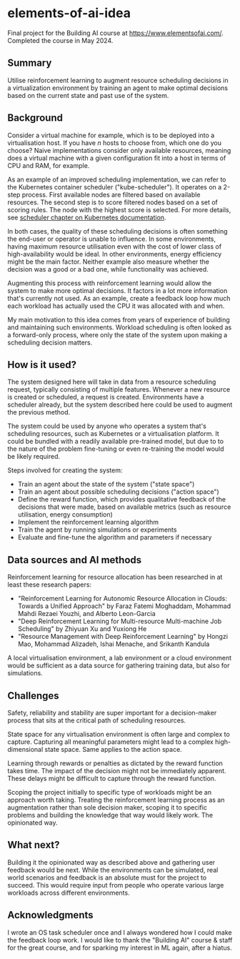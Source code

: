 # elements-of-ai-idea

Final project for the Building AI course at https://www.elementsofai.com/. Completed the course in May 2024.

## Summary

Utilise reinforcement learning to augment resource scheduling decisions in a virtualization environment by training an agent to make optimal decisions based on the current state and past use of the system.

## Background

Consider a virtual machine for example, which is to be deployed into a virtualisation host. 
If you have _n_ hosts to choose from, which one do you choose? Naive implementations consider only
available resources, meaning does a virtual machine with a given configuration fit into a host in
terms of CPU and RAM, for example.

As an example of an improved scheduling implementation, we can refer to the Kubernetes container
scheduler ("kube-scheduler"). It operates on a 2-step process. First available nodes are filtered 
based on available resources. The second step is to score filtered nodes based on a set of scoring rules. The node with the highest score is selected. For more details, see
[scheduler chapter on Kubernetes documentation](https://kubernetes.io/docs/concepts/scheduling-eviction/kube-scheduler/).

In both cases, the quality of these scheduling decisions is often something the end-user or operator
is unable to influence. In some environments, having maximum resource utilisation even with
the cost of lower class of high-availability would be ideal. In other environments, energy efficiency
might be the main factor. Neither example also measure whether the decision was a good or a bad one,
while functionality was achieved.

Augmenting this process with reinforcement learning would allow the system to make more optimal decisions. It factors in a lot more information that's currently not used. As an example, create
a feedback loop how much each workload has actually used the CPU it was allocated with and when.

My main motivation to this idea comes from years of experience of building and maintaining such
environments. Workload scheduling is often looked as a forward-only process, where only the state of
the system upon making a scheduling decision matters.

## How is it used?

The system designed here will take in data from a resource scheduling request, typically consisting
of multiple features. Whenever a new resource is created or scheduled, a request is created. Environments
have a scheduler already, but the system described here could be used to augment the previous method.

The system could be used by anyone who operates a system that's scheduling resources, such as Kubernetes
or a virtualisation platform. It could be bundled with a readily available pre-trained model, but due to to the nature of the problem fine-tuning or even re-training the model would be likely required.

Steps involved for creating the system:

- Train an agent about the state of the system ("state space")
- Train an agent about possible scheduling decisions ("action space")
- Define the reward function, which provides qualitative feedback of the decisions that were made, based on available metrics (such as resource utilisation, energy consumption)
- Implement the reinforcement learning algorithm
- Train the agent by running simulations or experiments
- Evaluate and fine-tune the algorithm and parameters if necessary

## Data sources and AI methods

Reinforcement learning for resource allocation has been researched in at least these
research papers:

- "Reinforcement Learning for Autonomic Resource Allocation in Clouds: Towards a Unified Approach" by Faraz Fatemi Moghaddam, Mohammad Mahdi Rezaei Youzhi, and Alberto Leon-Garcia
- "Deep Reinforcement Learning for Multi-resource Multi-machine Job Scheduling" by Zhiyuan Xu and Yuxiong He
- "Resource Management with Deep Reinforcement Learning" by Hongzi Mao, Mohammad Alizadeh, Ishai Menache, and Srikanth Kandula

A local virtualisation environment, a lab environment or a cloud environment would be sufficient as a
data source for gathering training data, but also for simulations.


## Challenges

Safety, reliability and stability are super important for a decision-maker process that sits at the
critical path of scheduling resources.

State space for any virtualisation environment is often large and complex to capture. Capturing all
meaningful parameters might lead to a complex high-dimensional state space. Same applies to the
action space.

Learning through rewards or penalties as dictated by the reward function takes time. The impact of the
decision might not be immediately apparent. These delays might be difficult to capture through the reward
function.

Scoping the project initially to specific type of workloads might be an approach worth taking. Treating
the reinforcement learning process as an augmentation rather than sole decision maker, scoping it to
specific problems and building the knowledge that way would likely work. The opinionated way.

## What next?

Building it the opinionated way as described above and gathering user feedback would be next.
While the environments can be simulated, real world scenarios and feedback is an absolute must for the
project to succeed. This would require input from people who operate various large workloads across
different environments.

## Acknowledgments

I wrote an OS task scheduler once and I always wondered how I could make the feedback loop work.
I would like to thank the "Building AI" course & staff for the great course, and for sparking my interest in ML again, after a hiatus.
